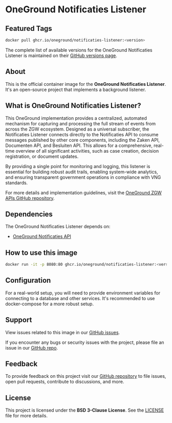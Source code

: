# OneGround Notificaties Listener

## Featured Tags

 ```bash
 docker pull ghcr.io/oneground/notificaties-listener:<version>
 ```

The complete list of available versions for the OneGround Notificaties Listener is maintained on their [GitHub versions page](https://github.com/OneGround/ZGW-APIs/pkgs/container/notificaties-listener/versions).

## About

This is the official container image for the **OneGround Notificaties Listener**. It's an open-source project that implements a background listener.

## What is OneGround Notificaties Listener?

This OneGround implementation provides a centralized, automated mechanism for capturing and processing the full stream of events from across the ZGW ecosystem. Designed as a universal subscriber, the Notificaties Listener connects directly to the Notificaties API to consume messages published by other core components, including the Zaken API, Documenten API, and Besluiten API. This allows for a comprehensive, real-time overview of all significant activities, such as case creation, decision registration, or document updates.

By providing a single point for monitoring and logging, this listener is essential for building robust audit trails, enabling system-wide analytics, and ensuring transparent government operations in compliance with VNG standards.

For more details and implementation guidelines, visit the [OneGround ZGW APIs GitHub repository](https://github.com/OneGround/ZGW-APIs).

## Dependencies

The OneGround Notificaties Listener depends on:

- [OneGround Notificaties API](https://github.com/OneGround/ZGW-APIs/pkgs/container/notificaties-api)

## How to use this image

```bash
docker run -it -p 8080:80 ghcr.io/oneground/notificaties-listener:<version>
```

## Configuration

For a real-world setup, you will need to provide environment variables for connecting to a database and other services. It's recommended to use docker-compose for a more robust setup.

## Support

View issues related to this image in our [GitHub issues](https://github.com/OneGround/ZGW-APIs/issues).

If you encounter any bugs or security issues with the project, please file an issue in our [GitHub repo](https://github.com/OneGround/ZGW-APIs/issues/new/choose).

## Feedback

To provide feedback on this project visit our [GitHub repository](https://github.com/OneGround/ZGW-APIs) to file issues, open pull requests, contribute to discussions, and more.

## License

This project is licensed under the **BSD 3-Clause License**. See the [LICENSE](https://github.com/OneGround/ZGW-APIs/blob/main/LICENSE) file for more details.
